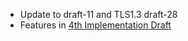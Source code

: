 - Update to draft-11 and TLS1.3 draft-28
- Features in [4th Implementation Draft](https://github.com/quicwg/base-drafts/wiki/4th-Implementation-Draft)

